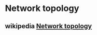 # Network topology

## wikipedia [Network topology](https://en.wikipedia.org/wiki/Network_topology#Topologies)
